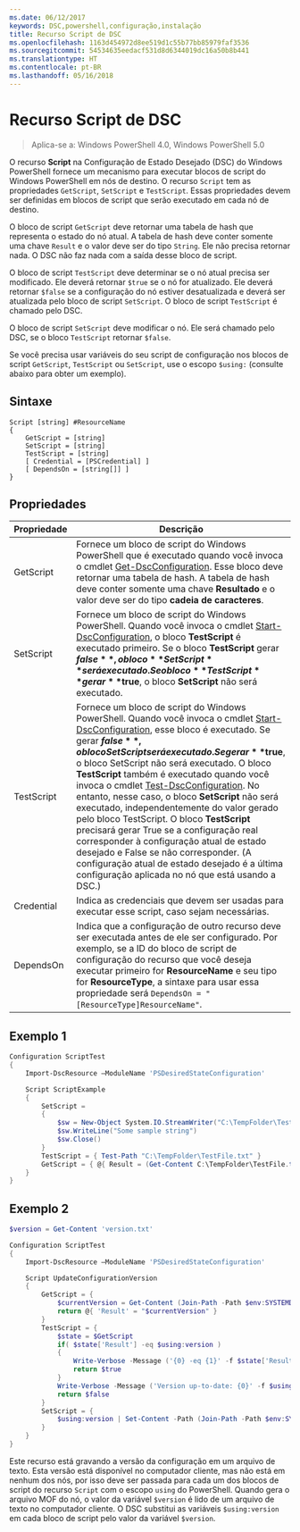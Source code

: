 ```yaml
---
ms.date: 06/12/2017
keywords: DSC,powershell,configuração,instalação
title: Recurso Script de DSC
ms.openlocfilehash: 1163d454972d8ee519d1c55b77bb85979faf3536
ms.sourcegitcommit: 54534635eedacf531d8d6344019dc16a50b8b441
ms.translationtype: HT
ms.contentlocale: pt-BR
ms.lasthandoff: 05/16/2018
---
```

# <a name="dsc-script-resource"></a>Recurso Script de DSC


> Aplica-se a: Windows PowerShell 4.0, Windows PowerShell 5.0

O recurso **Script** na Configuração de Estado Desejado (DSC) do Windows PowerShell fornece um mecanismo para executar blocos de script do Windows PowerShell em nós de destino. O recurso `Script` tem as propriedades `GetScript`, `SetScript` e `TestScript`. Essas propriedades devem ser definidas em blocos de script que serão executado em cada nó de destino.

O bloco de script `GetScript` deve retornar uma tabela de hash que representa o estado do nó atual. A tabela de hash deve conter somente uma chave `Result` e o valor deve ser do tipo `String`. Ele não precisa retornar nada. O DSC não faz nada com a saída desse bloco de script.

O bloco de script `TestScript` deve determinar se o nó atual precisa ser modificado. Ele deverá retornar `$true` se o nó for atualizado. Ele deverá retornar `$false` se a configuração do nó estiver desatualizada e deverá ser atualizada pelo bloco de script `SetScript`. O bloco de script `TestScript` é chamado pelo DSC.

O bloco de script `SetScript` deve modificar o nó. Ele será chamado pelo DSC, se o bloco `TestScript` retornar `$false`.

Se você precisa usar variáveis do seu script de configuração nos blocos de script `GetScript`, `TestScript` ou `SetScript`, use o escopo `$using:` (consulte abaixo para obter um exemplo).


## <a name="syntax"></a>Sintaxe

```
Script [string] #ResourceName
{
    GetScript = [string]
    SetScript = [string]
    TestScript = [string]
    [ Credential = [PSCredential] ]
    [ DependsOn = [string[]] ]
}
```

## <a name="properties"></a>Propriedades

|  Propriedade  |  Descrição   |
|---|---|
| GetScript| Fornece um bloco de script do Windows PowerShell que é executado quando você invoca o cmdlet [Get-DscConfiguration](https://technet.microsoft.com/library/dn407379.aspx). Esse bloco deve retornar uma tabela de hash. A tabela de hash deve conter somente uma chave **Resultado** e o valor deve ser do tipo **cadeia de caracteres**.|
| SetScript| Fornece um bloco de script do Windows PowerShell. Quando você invoca o cmdlet [Start-DscConfiguration](https://technet.microsoft.com/library/dn521623.aspx), o bloco **TestScript** é executado primeiro. Se o bloco **TestScript** gerar **$false**, o bloco **SetScript** será executado. Se o bloco **TestScript** gerar **$true**, o bloco **SetScript** não será executado.|
| TestScript| Fornece um bloco de script do Windows PowerShell. Quando você invoca o cmdlet [Start-DscConfiguration](https://technet.microsoft.com/library/dn521623.aspx), esse bloco é executado. Se gerar **$false**, o bloco SetScript será executado. Se gerar **$true**, o bloco SetScript não será executado. O bloco **TestScript** também é executado quando você invoca o cmdlet [Test-DscConfiguration](https://technet.microsoft.com/en-us/library/dn407382.aspx). No entanto, nesse caso, o bloco **SetScript** não será executado, independentemente do valor gerado pelo bloco TestScript. O bloco **TestScript** precisará gerar True se a configuração real corresponder à configuração atual de estado desejado e False se não corresponder. (A configuração atual de estado desejado é a última configuração aplicada no nó que está usando a DSC.)|
| Credential| Indica as credenciais que devem ser usadas para executar esse script, caso sejam necessárias.|
| DependsOn| Indica que a configuração de outro recurso deve ser executada antes de ele ser configurado. Por exemplo, se a ID do bloco de script de configuração do recurso que você deseja executar primeiro for **ResourceName** e seu tipo for **ResourceType**, a sintaxe para usar essa propriedade será `DependsOn = "[ResourceType]ResourceName"`.

## <a name="example-1"></a>Exemplo 1
```powershell
Configuration ScriptTest
{
    Import-DscResource –ModuleName 'PSDesiredStateConfiguration'

    Script ScriptExample
    {
        SetScript =
        {
            $sw = New-Object System.IO.StreamWriter("C:\TempFolder\TestFile.txt")
            $sw.WriteLine("Some sample string")
            $sw.Close()
        }
        TestScript = { Test-Path "C:\TempFolder\TestFile.txt" }
        GetScript = { @{ Result = (Get-Content C:\TempFolder\TestFile.txt) } }
    }
}
```

## <a name="example-2"></a>Exemplo 2
```powershell
$version = Get-Content 'version.txt'

Configuration ScriptTest
{
    Import-DscResource –ModuleName 'PSDesiredStateConfiguration'

    Script UpdateConfigurationVersion
    {
        GetScript = {
            $currentVersion = Get-Content (Join-Path -Path $env:SYSTEMDRIVE -ChildPath 'version.txt')
            return @{ 'Result' = "$currentVersion" }
        }
        TestScript = {
            $state = $GetScript
            if( $state['Result'] -eq $using:version )
            {
                Write-Verbose -Message ('{0} -eq {1}' -f $state['Result'],$using:version)
                return $true
            }
            Write-Verbose -Message ('Version up-to-date: {0}' -f $using:version)
            return $false
        }
        SetScript = {
            $using:version | Set-Content -Path (Join-Path -Path $env:SYSTEMDRIVE -ChildPath 'version.txt')
        }
    }
}
```

Este recurso está gravando a versão da configuração em um arquivo de texto. Esta versão está disponível no computador cliente, mas não está em nenhum dos nós, por isso deve ser passada para cada um dos blocos de script do recurso `Script` com o escopo `using` do PowerShell. Quando gera o arquivo MOF do nó, o valor da variável `$version` é lido de um arquivo de texto no computador cliente. O DSC substitui as variáveis `$using:version` em cada bloco de script pelo valor da variável `$version`.